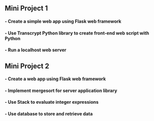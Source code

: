 ## Mini Project 1

#### - Create a simple web app using Flask web framework
#### - Use Transcrypt Python library to create front-end web script with Python
#### - Run a localhost web server




## Mini Project 2

#### - Create a web app using Flask web framework
#### - Implement mergesort for server application library
#### - Use Stack to evaluate integer expressions
#### - Use database to store and retrieve data
